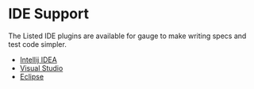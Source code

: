 # IDE Support

The Listed IDE plugins are available for gauge to make writing specs and test code simpler.

* [Intellij IDEA](intellij_idea.md)
* [Visual Studio](visual_studio.md)
* [Eclipse](eclipse.md)

